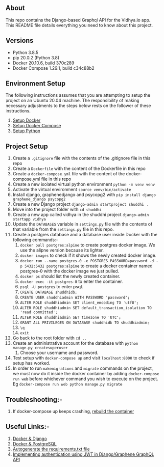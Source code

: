 ## About

This repo contains the Django-based Graphql API for the Vidhya.io app. This README file details everything you need to know about this project.

## Versions
* Python 3.8.5
* pip 20.0.2 (Python 3.8)
* Docker 20.10.6, build 370c289
* Docker Compose 1.29.1, build c34c88b2
## Environment Setup

The following instructions assumes that you are attempting to setup the project on an Ubuntu 20.04 machine. The responsibility of making necessary adjustments to the steps below rests on the follower of these instructions.

1. [Setup Docker](https://docs.docker.com/engine/install/ubuntu/#install-using-the-repository)   
2. [Setup Docker Compose](https://docs.docker.com/compose/install/)
3. [Setup Python](https://www.python.org/downloads/)

## Project Setup

1. Create a `.gitignore` file with the contents of the .gitignore file in this repo
2. Create a `Dockerfile` with the content of the Dockerfile in this repo
3. Create a `docker-compose.yml` file with the content of the docker-compose.yml file in this repo
4. Create a new isolated virtual python environment
    `python -m venv venv`
5. Activate the virtual environment
    `source venv/bin/activate`
6. Install django, graphenedjango and psycopg2 with `pip install django graphene_django psycopg2`
7. Create a new Django project `django-admin startproject shuddhi .`
8.  Move into the project folder with `cd shuddhi`
9.  Create a new app called vidhya in the shuddhi project `django-admin startapp vidhya`
10. Update the `DATABASES` variable in `settings.py` file with the contents of that variable from the `settings.py` file in this repo.
12. Create a postgres database and a database user inside Docker with the following commands:-
    1.  `docker pull postgres:alpine` to create postgres docker image. We use the alipne version because its lighter.
    2.  `docker images` to check if it shows the newly created docker image.
    3.  `docker run --name postgres-0 -e POSTGRES_PASSWORD=password -d -p 5432:5432 postgres:alpine` to create a docker container named postgres-0 with the docker image we just pulled.
    4.  `docker ps` should list the newly created container.
    5.  `docker exec -it postgres-0` to enter the container.
    6.  `psql -U postgres` to enter psql.
    8.  `CREATE DATABASE shuddhidb;`
    9.  `CREATE USER shuddhiadmin WITH PASSWORD 'password';`
    10. `ALTER ROLE shuddhiadmin SET client_encoding TO 'utf8';`
    11. `ALTER ROLE shuddhiadmin SET default_transaction_isolation TO 'read committed';`
    12. `ALTER ROLE shuddhiadmin SET timezone TO 'UTC';`
    13. `GRANT ALL PRIVILEGES ON DATABASE shuddhidb TO shuddhiadmin;`
    14. `\q`
    15. `exit`
13. Go back to the root folder with `cd ..`
14. Create an administrative account for the database with `python manage.py createsuperuser`
    1.  Choose your username and password.
15. Test setup with `docker-compose up` and visit `localhost:8000` to check if setup has worked.
16. In order to run `makemigrations` and `migrate` commands on the project, we must now do it inside the docker container by adding `docker-compose run web` before whichever command you wish to execute on the project. Eg `docker-compose run web python manage.py migrate`


## Troubleshooting:-
1. If docker-compose up keeps crashing, [rebuild the container](https://vsupalov.com/docker-compose-runs-old-containers/#the-quick-workaround)

## Useful Links:-
1. [Docker & Django](https://docs.docker.com/samples/django/)
2. [Docker & PostgreSQL](https://www.youtube.com/watch?v=aHbE3pTyG-Q)
3. [Autogenerate the requirements.txt file](https://stackoverflow.com/a/33468993/7981162)
4. [Implementing authentication using JWT in Django/Graphene GraphQL API](https://www.youtube.com/watch?v=pyV2_F9wlk8)